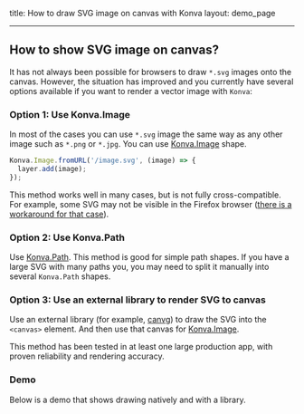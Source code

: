 title: How to draw SVG image on canvas with Konva
layout: demo_page

---

## How to show SVG image on canvas?

It has not always been possible for browsers to draw `*.svg` images onto the canvas. However, the situation has improved and you currently have several options available if you want to render a vector image with `Konva`:

### Option 1: Use Konva.Image

In most of the cases you can use `*.svg` image the same way as any other image such as `*.png` or `*.jpg`. You can use [Konva.Image](/docs/shapes/Image.html) shape.

```js
Konva.Image.fromURL('/image.svg', (image) => {
  layer.add(image);
});
```

This method works well in many cases, but is not fully cross-compatible. For example, some SVG may not be visible in the Firefox browser ([there is a workaround for that case](https://github.com/konvajs/konva/issues/677#issuecomment-504596837)).

### Option 2: Use Konva.Path

Use [Konva.Path](/docs/shapes/Path.html). This method is good for simple path shapes. If you have a large SVG with many paths you, you may need to split it manually into several `Konva.Path` shapes.

### Option 3: Use an external library to render SVG to canvas

Use an external library (for example, [canvg](https://github.com/canvg/canvg)) to draw the SVG into the `<canvas>` element. And then use that canvas for [Konva.Image](/docs/shapes/Image.html).

This method has been tested in at least one large production app, with proven reliability and rendering accuracy.

### Demo

Below is a demo that shows drawing natively and with a library.

<!-- {% iframe /downloads/code/sandbox/SVG_On_Canvas.html %} -->

<!-- {% include_code Konva GIF demo sandbox/SVG_On_Canvas.html %} -->
